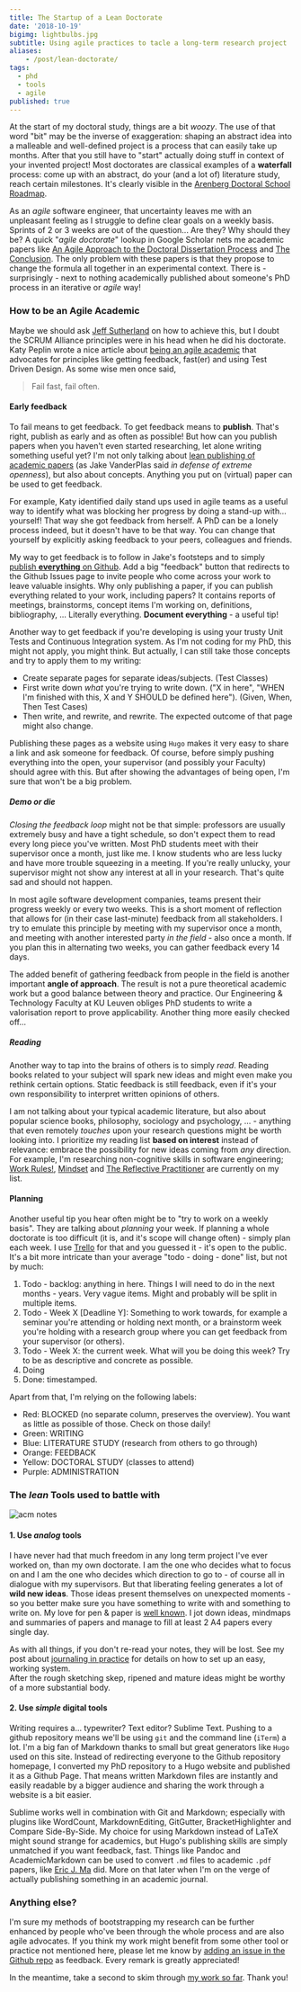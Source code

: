 ```yaml
---
title: The Startup of a Lean Doctorate
date: '2018-10-19'
bigimg: lightbulbs.jpg
subtitle: Using agile practices to tacle a long-term research project
aliases:
    - /post/lean-doctorate/
tags:
  - phd
  - tools
  - agile
published: true
---
```


At the start of my doctoral study, things are a bit _woozy_. The use of that word "bit" may be the inverse of exaggeration: shaping an abstract idea into a malleable and well-defined project is a process that can easily take up months. After that you still have to "start" actually doing stuff in context of your invented project! Most doctorates are classical examples of a **waterfall** process: come up with an abstract, do your (and a lot of) literature study, reach certain milestones. It's clearly visible in the [Arenberg Doctoral School Roadmap](https://set.kuleuven.be/phd/roadmap.htm).

As an _agile_ software engineer, that uncertainty leaves me with an unpleasant feeling as I struggle to define clear goals on a weekly basis. Sprints of 2 or 3 weeks are out of the question... Are they? Why should they be? A quick "_agile doctorate_" lookup in Google Scholar nets me academic papers like [An Agile Approach to the Doctoral Dissertation Process](http://csis.pace.edu/~ctappert/srd2015/2015PDF/d4.pdf) and [The Conclusion](http://csis.pace.edu/~ctappert/srd2016/2016PDF/a3.pdf). The only problem with these papers is that they propose to change the formula all together in an experimental context. There is - surprisingly - next to nothing academically published about someone's PhD process in an iterative or _agile_ way! 

### How to be an Agile Academic

Maybe we should ask [Jeff Sutherland](https://www.scrumalliance.org/community/profile/jsutherland) on how to achieve this, but I doubt the SCRUM Alliance principles were in his head when he did his doctorate. Katy Peplin wrote a nice article about [being an agile academic](https://www.katypeplin.com/blog/2017/10/25/be-an-agile-academic) that advocates for principles like getting feedback, fast(er) and using Test Driven Design. As some wise men once said,

> Fail fast, fail often. 

#### Early feedback

To fail means to get feedback. To get feedback means to **publish**. That's right, publish as early and as often as possible! But how can you publish papers when you haven't even started researching, let alone writing something useful yet? I'm not only talking about [lean publishing of academic papers](https://speakerdeck.com/jakevdp/in-defense-of-extreme-openness) (as Jake VanderPlas said _in defense of extreme openness_), but also about concepts. Anything you put on (virtual) paper can be used to get feedback. 

For example, Katy identified daily stand ups used in agile teams as a useful way to identify what was blocking her progress by doing a stand-up with... yourself! That way she got feedback from herself. A PhD can be a lonely process indeed, but it doesn't have to be that way. You can change that yourself by explicitly asking feedback to your peers, colleagues and friends. 

My way to get feedback is to follow in Jake's footsteps and to simply [publish **everything** on Github](https://wgroeneveld.github.io/phd). Add a big "feedback" button that redirects to the Github Issues page to invite people who come across your work to leave valuable insights. Why only publishing a paper, if you can publish everything related to your work, including papers? It contains reports of meetings, brainstorms, concept items I'm working on, definitions, bibliography, ... Literally everything. **Document everything** - a useful tip!

Another way to get feedback if you're developing is using your trusty Unit Tests and Continuous Integration system. As I'm not coding for my PhD, this might not apply, you might think. But actually, I can still take those concepts and try to apply them to my writing:

* Create separate pages for separate ideas/subjects. (Test Classes)
* First write down _what_ you're trying to write down. ("X in here", "WHEN I'm finished with this, X and Y SHOULD be defined here"). (Given, When, Then Test Cases)
* Then write, and rewrite, and rewrite. The expected outcome of that page might also change. 

Publishing these pages as a website using `Hugo` makes it very easy to share a link and ask someone for feedback. Of course, before simply pushing everything into the open, your supervisor (and possibly your Faculty) should agree with this. But after showing the advantages of being open, I'm sure that won't be a big problem. 

##### _Demo or die_

_Closing the feedback loop_ might not be that simple: professors are usually extremely busy and have a tight schedule, so don't expect them to read every long piece you've written. Most PhD students meet with their supervisor once a month, just like me. I know students who are less lucky and have more trouble squeezing in a meeting. If you're really unlucky, your supervisor might not show any interest at all in your research. That's quite sad and should not happen. 

In most agile software development companies, teams present their progress weekly or every two weeks. This is a short moment of reflection that allows for (in their case last-minute) feedback from all stakeholders. I try to emulate this principle by meeting with my supervisor once a month, and meeting with another interested party _in the field_ - also once a month. If you plan this in alternating two weeks, you can gather feedback every 14 days.

The added benefit of gathering feedback from people in the field is another important **angle of approach**. The result is not a pure theoretical academic work but a good balance between theory and practice. Our Engineering & Technology Faculty at KU Leuven obliges PhD students to write a valorisation report to prove applicability. Another thing more easily checked off...

##### Reading

Another way to tap into the brains of others is to simply _read_. Reading books related to your subject will spark new ideas and might even make you rethink certain options. Static feedback is still feedback, even if it's your own responsibility to interpret written opinions of others. 

I am not talking about your typical academic literature, but also about popular science books, philosophy, sociology and psychology, ... - anything that even remotely _touches_ upon your research questions might be worth looking into. I prioritize my reading list **based on interest** instead of relevance: embrace the possibility for new ideas coming from _any_ direction. For example, I'm researching non-cognitive skills in software engineering;  [Work Rules!](https://www.goodreads.com/book/show/22875447-work-rules?ac=1&from_search=true), [Mindset](https://www.goodreads.com/book/show/40745.Mindset?ac=1&from_search=true) and [The Reflective Practitioner](https://www.goodreads.com/book/show/134454.The_Reflective_Practitioner?ac=1&from_search=true) are currently on my list. 

#### Planning

Another useful tip you hear often might be to "try to work on a weekly basis". They are talking about _planning_ your week. If planning a whole doctorate is too difficult (it is, and it's scope will change often) - simply plan each week. I use [Trello](https://trello.com/b/xbb3Wh56/phd-wouter) for that and you guessed it - it's open to the public. It's a bit more intricate than your average "todo - doing - done" list, but not by much:

1. Todo - backlog: anything in here. Things I will need to do in the next months - years. Very vague items. Might and probably will be split in multiple items. 
2. Todo - Week X [Deadline Y]: Something to work towards, for example a seminar you're attending or holding next month, or a brainstorm week you're holding with a research group where you can get feedback from your supervisor (or others).
3. Todo - Week X: the current week. What will you be doing this week? Try to be as descriptive and concrete as possible. 
4. Doing
5. Done: timestamped.

Apart from that, I'm relying on the following labels:

* Red: BLOCKED (no separate column, preserves the overview). You want as little as possible of those. Check on those daily!
* Green: WRITING
* Blue: LITERATURE STUDY (research from others to go through)
* Orange: FEEDBACK
* Yellow: DOCTORAL STUDY (classes to attend)
* Purple: ADMINISTRATION

### The _lean_ Tools used to battle with

![acm notes](../acm_notes.jpg)


#### 1. Use _analog_ tools

I have never had that much freedom in any long term project I've ever worked on, than my own doctorate. I am the one who decides what to focus on and I am the one who decides which direction to go to - of course all in dialogue with my supervisors. But that liberating feeling generates a lot of **wild new ideas**. Those ideas present themselves on unexpected moments - so you better make sure you have something to write with and something to write on. My love for pen & paper is [well known](/post/journaling-in-practice/). I jot down ideas, mindmaps and summaries of papers and manage to fill at least 2 A4 papers every single day. 

As with all things, if you don't re-read your notes, they will be lost. See my post about [journaling in practice](/post/journaling-in-practice/) for details on how to set up an easy, working system.<br/>
After the rough sketching skep, ripened and mature ideas might be worthy of a more substantial body.

#### 2. Use _simple_ digital tools

Writing requires a... typewriter? Text editor? Sublime Text. Pushing to a github repository means we'll be using `git` and the command line (`iTerm`) a lot. I'm a big fan of Markdown thanks to small but great generators like `Hugo` used on this site. Instead of redirecting everyone to the Github repository homepage, I converted my PhD repository to a Hugo website and published it as a Github Page. That means written Markdown files are instantly and easily readable by a bigger audience and sharing the work through a website is a bit easier. 

Sublime works well in combination with Git and Markdown; especially with plugins like WordCount, MarkdownEditing, GitGutter, BracketHighlighter and Compare Side-By-Side. My choice for using Markdown instead of LaTeX might sound strange for academics, but Hugo's publishing skills are simply unmatched if you want feedback, fast. Things like Pandoc and AcademicMarkdown can be used to convert `.md` files to academic `.pdf` papers, like [Eric J. Ma](http://www.ericmjl.com/blog/2016/6/22/tooling-up-for-plain-text-academic-writing-in-markdown/) did. More on that later when I'm on the verge of actually publishing something in an academic journal. 

### Anything else? 

I'm sure my methods of bootstrapping my research can be further enhanced by people who've been through the whole process and are also agile advocates. If you think my work might benefit from some other tool or practice not mentioned here, please let me know by [adding an issue in the Github repo](https://github.com/wgroeneveld/phd/issues) as feedback. Every remark is greatly appreciated!  

In the meantime, take a second to skim through [my work so far](https://wgroeneveld.github.io/phd/). Thank you!
